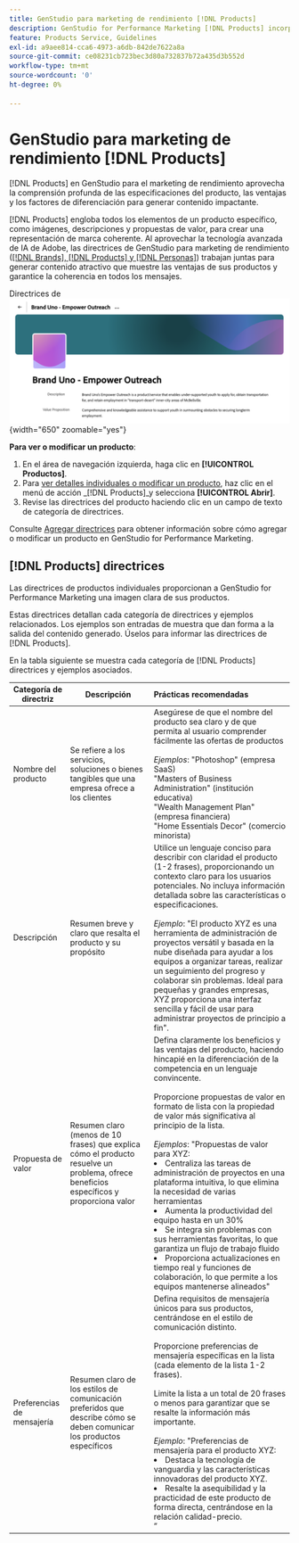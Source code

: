 ```yaml
---
title: GenStudio para marketing de rendimiento [!DNL Products]
description: GenStudio for Performance Marketing [!DNL Products] incorpora todos los aspectos de sus productos (imágenes, descripciones y propuestas de valor) para crear contenido relevante que resalte las fortalezas de los productos y mantenga la coherencia en los mensajes de los productos.
feature: Products Service, Guidelines
exl-id: a9aee814-cca6-4973-a6db-842de7622a8a
source-git-commit: ce08231cb723bec3d80a732837b72a435d3b552d
workflow-type: tm+mt
source-wordcount: '0'
ht-degree: 0%

---
```


# GenStudio para marketing de rendimiento [!DNL Products]

[!DNL Products] en GenStudio para el marketing de rendimiento aprovecha la comprensión profunda de las especificaciones del producto, las ventajas y los factores de diferenciación para generar contenido impactante.

[!DNL Products] engloba todos los elementos de un producto específico, como imágenes, descripciones y propuestas de valor, para crear una representación de marca coherente. Al aprovechar la tecnología avanzada de IA de Adobe, las directrices de GenStudio para marketing de rendimiento ([[!DNL Brands], [!DNL Products] y [!DNL Personas]](/help/user-guide/guidelines/overview.md)) trabajan juntas para generar contenido atractivo que muestre las ventajas de sus productos y garantice la coherencia en todos los mensajes.

Directrices de ![[!DNL Products] en GenStudio para marketing de rendimiento](/help/assets/products-guidelines.png){width="650" zoomable="yes"}

**Para ver o modificar un producto**:

1. En el área de navegación izquierda, haga clic en **[!UICONTROL Productos]**.
1. Para [ver detalles individuales o modificar un producto](add-guidelines.md#manage-products), haz clic en el menú de acción _[!DNL Products]_y selecciona **[!UICONTROL Abrir]**.
1. Revise las directrices del producto haciendo clic en un campo de texto de categoría de directrices.

Consulte [Agregar directrices](add-guidelines.md) para obtener información sobre cómo agregar o modificar un producto en GenStudio for Performance Marketing.

## [!DNL Products] directrices

Las directrices de productos individuales proporcionan a GenStudio for Performance Marketing una imagen clara de sus productos.

Estas directrices detallan cada categoría de directrices y ejemplos relacionados. Los ejemplos son entradas de muestra que dan forma a la salida del contenido generado. Úselos para informar las directrices de [!DNL Products].

En la tabla siguiente se muestra cada categoría de [!DNL Products] directrices y ejemplos asociados.

| Categoría de directriz | Descripción | Prácticas recomendadas |
| ------------------| ----------------| :---------- |
| Nombre del producto | Se refiere a los servicios, soluciones o bienes tangibles que una empresa ofrece a los clientes | Asegúrese de que el nombre del producto sea claro y de que permita al usuario comprender fácilmente las ofertas de productos <br><br>_Ejemplos_: &quot;Photoshop&quot; (empresa SaaS)<br>&quot;Masters of Business Administration&quot; (institución educativa)<br>&quot;Wealth Management Plan&quot; (empresa financiera)<br>&quot;Home Essentials Decor&quot; (comercio minorista) |
| Descripción | Resumen breve y claro que resalta el producto y su propósito | Utilice un lenguaje conciso para describir con claridad el producto (1-2 frases), proporcionando un contexto claro para los usuarios potenciales. No incluya información detallada sobre las características o especificaciones.<br><br>_Ejemplo_: &quot;El producto XYZ es una herramienta de administración de proyectos versátil y basada en la nube diseñada para ayudar a los equipos a organizar tareas, realizar un seguimiento del progreso y colaborar sin problemas. Ideal para pequeñas y grandes empresas, XYZ proporciona una interfaz sencilla y fácil de usar para administrar proyectos de principio a fin&quot;. |
| Propuesta de valor | Resumen claro (menos de 10 frases) que explica cómo el producto resuelve un problema, ofrece beneficios específicos y proporciona valor | Defina claramente los beneficios y las ventajas del producto, haciendo hincapié en la diferenciación de la competencia en un lenguaje convincente.<br><br>Proporcione propuestas de valor en formato de lista con la propiedad de valor más significativa al principio de la lista.<br><br>_Ejemplos_: &quot;Propuestas de valor para XYZ:<br><li>Centraliza las tareas de administración de proyectos en una plataforma intuitiva, lo que elimina la necesidad de varias herramientas</li><li>Aumenta la productividad del equipo hasta en un 30%</li><li>Se integra sin problemas con sus herramientas favoritas, lo que garantiza un flujo de trabajo fluido</li><li>Proporciona actualizaciones en tiempo real y funciones de colaboración, lo que permite a los equipos mantenerse alineados&quot;</li> |
| Preferencias de mensajería | Resumen claro de los estilos de comunicación preferidos que describe cómo se deben comunicar los productos específicos | Defina requisitos de mensajería únicos para sus productos, centrándose en el estilo de comunicación distinto.<br><br>Proporcione preferencias de mensajería específicas en la lista (cada elemento de la lista 1-2 frases).<br><br>Limite la lista a un total de 20 frases o menos para garantizar que se resalte la información más importante.<br><br>_Ejemplo_: &quot;Preferencias de mensajería para el producto XYZ:<li>Destaca la tecnología de vanguardia y las características innovadoras del producto XYZ.</li><li>Resalte la asequibilidad y la practicidad de este producto de forma directa, centrándose en la relación calidad-precio.</li>” |
